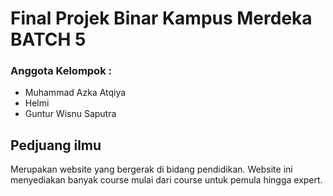 # Final Projek Binar Kampus Merdeka BATCH 5
### Anggota Kelompok :
 - Muhammad Azka Atqiya
 - Helmi
 - Guntur Wisnu Saputra

## Pedjuang ilmu
Merupakan website yang bergerak di bidang pendidikan. Website ini menyediakan banyak course mulai dari course untuk pemula hingga expert.
